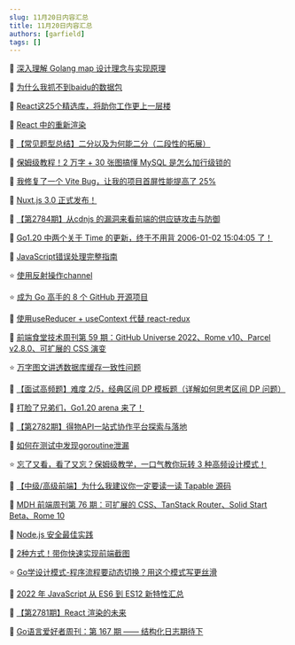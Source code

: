 ```yaml
---
slug: 11月20日内容汇总
title: 11月20日内容汇总
authors: [garfield]
tags: []
---
```


📒 [深入理解 Golang map 设计理念与实现原理](https://juejin.cn/post/7165411921242357797)

📒 [为什么我抓不到baidu的数据包](https://juejin.cn/post/7165737844613316638)

📒 [React这25个精选库，将助你工作更上一层楼](https://mp.weixin.qq.com/s/XB786byLdrPCGo2pvDcTHw)

📒 [React 中的重新渲染](https://mp.weixin.qq.com/s/ADx8PuNvg4xVVLBeh265kw)

📒 [【常见题型总结】二分以及为何能二分（二段性的拓展）](https://mp.weixin.qq.com/s/-mw5dqVhmpdEw9xEZqigOA)

📒 [保姆级教程！2 万字 + 30 张图搞懂 MySQL 是怎么加行级锁的](https://mp.weixin.qq.com/s/KegqAAvI4KxDffforTQqKA)

📒 [我修复了一个 Vite Bug，让我的项目首屏性能提高了 25%](https://mp.weixin.qq.com/s/Gs48-JTFV_LV3g1nkEYEkA)

📒 [Nuxt.js 3.0 正式发布！](https://mp.weixin.qq.com/s/MztxJRjqMWxmCtoMAiK2eA)

📒 [【第2784期】从cdnjs 的漏洞来看前端的供应链攻击与防御](https://mp.weixin.qq.com/s/bBdO1GSH3Zr5VASCbyhjxQ)

📒 [Go1.20 中两个关于 Time 的更新，终于不用背 2006-01-02 15:04:05 了！](https://mp.weixin.qq.com/s/nBLBnh_NGh_XoN9HZh3XSw)

📒 [JavaScript错误处理完整指南](https://mp.weixin.qq.com/s/txh_oJGQFlV_VR7NsoU5nA)

⭐️ [使用反射操作channel](https://mp.weixin.qq.com/s/E4lT4SuWKIlCZd60i7vigQ)

⭐️ [成为 Go 高手的 8 个 GitHub 开源项目](https://mp.weixin.qq.com/s/2qPeqi3qdk4sqtpqo-3_Uw)

🌛 [使用useReducer + useContext 代替 react-redux](https://juejin.cn/post/7166187102135123998)

📒 [前端食堂技术周刊第 59 期：GitHub Universe 2022、Rome v10、Parcel v2.8.0、可扩展的 CSS 演变](https://juejin.cn/post/7166108391536869383)

⭐️ [万字图文讲透数据库缓存一致性问题](https://mp.weixin.qq.com/s/U87wrGsx0Eop3CbF9mlTwQ)

📒 [【面试高频题】难度 2/5，经典区间 DP 模板题（详解如何思考区间 DP 问题）](https://mp.weixin.qq.com/s/RuIKpDEuxkhhKiTeVRMXng)

📒 [打脸了兄弟们，Go1.20 arena 来了！](https://mp.weixin.qq.com/s/6w0YO5l3_69A9z3KRYEizA)

📒 [【第2782期】得物API一站式协作平台探索与落地](https://mp.weixin.qq.com/s/PFRJEjxzyLAefWSdniwDoQ)

📒 [如何在测试中发现goroutine泄漏](https://mp.weixin.qq.com/s/zlqZ-4EdzMNt3iubMknKLA)

⭐️ [忘了又看，看了又忘？保姆级教学，一口气教你玩转 3 种高频设计模式！](https://mp.weixin.qq.com/s/yyoaDbKsvhdZbAL8T2V-zg)

📒 [【中级/高级前端】为什么我建议你一定要读一读 Tapable 源码](https://juejin.cn/post/7164175171358556173)

📒 [MDH 前端周刊第 76 期：可扩展的 CSS、TanStack Router、Solid Start Beta、Rome 10](https://mp.weixin.qq.com/s/WCXEEe0TgQloYXjwt8rKMg)

📒 [Node.js 安全最佳实践](https://mp.weixin.qq.com/s/2CBGgtja04NnOerpKfk0Ug)

📒 [2种方式！带你快速实现前端截图](https://mp.weixin.qq.com/s/4XcnrLk8jYUq56uLSsOMJQ)

⭐️ [Go学设计模式-程序流程要动态切换？用这个模式写更丝滑](https://mp.weixin.qq.com/s/G7r6abAzKXuite8-E8I12Q)

📒 [2022 年 JavaScript 从 ES6 到 ES12 新特性汇总](https://mp.weixin.qq.com/s/r0MnWSMih3mYAaWFalM-Zw)

📒 [【第2781期】React 渲染的未来](https://mp.weixin.qq.com/s/d0Sh0tanTJ6x0jsXcA4PFQ)

📒 [Go语言爱好者周刊：第 167 期 —— 结构化日志期待下](https://mp.weixin.qq.com/s/n0ETtaQz3r3l0Wx4Y79E9A)
